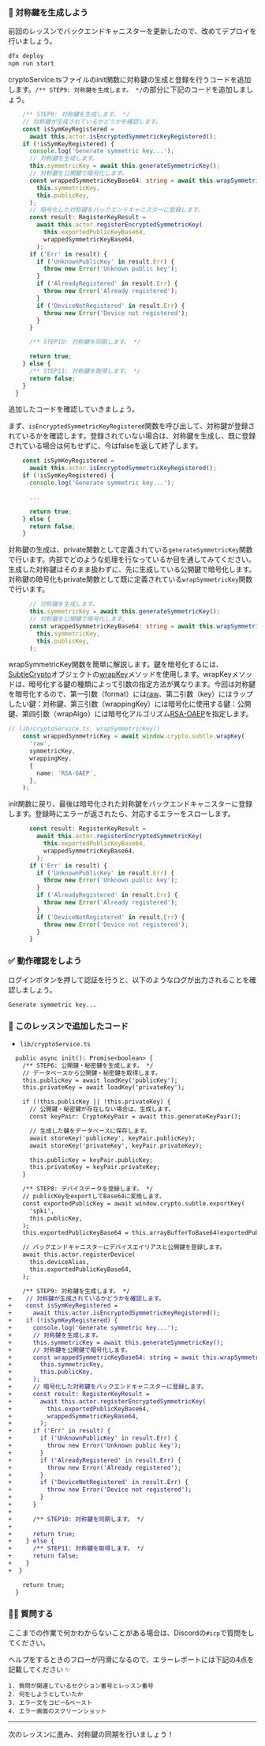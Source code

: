 ### 🔑 対称鍵を生成しよう

前回のレッスンでバックエンドキャニスターを更新したので、改めてデプロイを行いましょう。

```bash
dfx deploy
npm run start
```

cryptoService.tsファイルのinit関数に対称鍵の生成と登録を行うコードを追加します。`/** STEP9: 対称鍵を生成します。 */`の部分に下記のコードを追加しましょう。

```ts
    /** STEP9: 対称鍵を生成します。 */
    // 対称鍵が生成されているかどうかを確認します。
    const isSymKeyRegistered =
      await this.actor.isEncryptedSymmetricKeyRegistered();
    if (!isSymKeyRegistered) {
      console.log('Generate symmetric key...');
      // 対称鍵を生成します。
      this.symmetricKey = await this.generateSymmetricKey();
      // 対称鍵を公開鍵で暗号化します。
      const wrappedSymmetricKeyBase64: string = await this.wrapSymmetricKey(
        this.symmetricKey,
        this.publicKey,
      );
      // 暗号化した対称鍵をバックエンドキャニスターに登録します。
      const result: RegisterKeyResult =
        await this.actor.registerEncryptedSymmetricKey(
          this.exportedPublicKeyBase64,
          wrappedSymmetricKeyBase64,
        );
      if ('Err' in result) {
        if ('UnknownPublicKey' in result.Err) {
          throw new Error('Unknown public key');
        }
        if ('AlreadyRegistered' in result.Err) {
          throw new Error('Already registered');
        }
        if ('DeviceNotRegistered' in result.Err) {
          throw new Error('Device not registered');
        }
      }

      /** STEP10: 対称鍵を同期します。 */

      return true;
    } else {
      /** STEP11: 対称鍵を取得します。 */
      return false;
    }
  }
```

追加したコードを確認していきましょう。

まず、`isEncryptedSymmetricKeyRegistered`関数を呼び出して、対称鍵が登録されているかを確認します。登録されていない場合は、対称鍵を生成し、既に登録されている場合は何もせずに、今はfalseを返して終了します。

```ts
    const isSymKeyRegistered =
      await this.actor.isEncryptedSymmetricKeyRegistered();
    if (!isSymKeyRegistered) {
      console.log('Generate symmetric key...');

      ...

      return true;
    } else {
      return false;
    }
```

対称鍵の生成は、private関数として定義されている`generateSymmetricKey`関数で行います。内部でどのような処理を行なっているか目を通してみてください。生成した対称鍵はそのまま扱わずに、先に生成している公開鍵で暗号化します。対称鍵の暗号化もprivate関数として既に定義されている`wrapSymmetricKey`関数で行います。

```ts
      // 対称鍵を生成します。
      this.symmetricKey = await this.generateSymmetricKey();
      // 対称鍵を公開鍵で暗号化します。
      const wrappedSymmetricKeyBase64: string = await this.wrapSymmetricKey(
        this.symmetricKey,
        this.publicKey,
      );
```

wrapSymmetricKey関数を簡単に解説します。鍵を暗号化するには、[SubtleCrypto](https://developer.mozilla.org/ja/docs/Web/API/SubtleCrypto)オブジェクトの[wrapKey](https://developer.mozilla.org/en-US/docs/Web/API/SubtleCrypto/wrapKey)メソッドを使用します。wrapKeyメソッドは、暗号化する鍵の種類によって引数の指定方法が異なります。今回は対称鍵を暗号化するので、第一引数（format）には[raw](https://developer.mozilla.org/en-US/docs/Web/API/SubtleCrypto/importKey#raw)、第二引数（key）にはラップしたい鍵：対称鍵、第三引数（wrappingKey）には暗号化に使用する鍵：公開鍵、第四引数（wrapAlgo）には暗号化アルゴリズム[RSA-OAEP](https://developer.mozilla.org/en-US/docs/Web/API/RsaOaepParams)を指定します。

```ts
// lib/cryptoService.ts, wrapSymmetricKey()
    const wrappedSymmetricKey = await window.crypto.subtle.wrapKey(
      'raw',
      symmetricKey,
      wrappingKey,
      {
        name: 'RSA-OAEP',
      },
    );
```

init関数に戻り、最後は暗号化された対称鍵をバックエンドキャニスターに登録します。登録時にエラーが返されたら、対応するエラーをスローします。

```ts
      const result: RegisterKeyResult =
        await this.actor.registerEncryptedSymmetricKey(
          this.exportedPublicKeyBase64,
          wrappedSymmetricKeyBase64,
        );
      if ('Err' in result) {
        if ('UnknownPublicKey' in result.Err) {
          throw new Error('Unknown public key');
        }
        if ('AlreadyRegistered' in result.Err) {
          throw new Error('Already registered');
        }
        if ('DeviceNotRegistered' in result.Err) {
          throw new Error('Device not registered');
        }
      }
```

### ✅ 動作確認をしよう

ログインボタンを押して認証を行うと、以下のようなログが出力されることを確認しましょう。

```console
Generate symmetric key...
```

### 📝 このレッスンで追加したコード

- `lib/cryptoService.ts`

```diff
  public async init(): Promise<boolean> {
    /** STEP6: 公開鍵・秘密鍵を生成します。 */
    // データベースから公開鍵・秘密鍵を取得します。
    this.publicKey = await loadKey('publicKey');
    this.privateKey = await loadKey('privateKey');

    if (!this.publicKey || !this.privateKey) {
      // 公開鍵・秘密鍵が存在しない場合は、生成します。
      const keyPair: CryptoKeyPair = await this.generateKeyPair();

      // 生成した鍵をデータベースに保存します。
      await storeKey('publicKey', keyPair.publicKey);
      await storeKey('privateKey', keyPair.privateKey);

      this.publicKey = keyPair.publicKey;
      this.privateKey = keyPair.privateKey;
    }

    /** STEP8: デバイスデータを登録します。 */
    // publicKeyをexportしてBase64に変換します。
    const exportedPublicKey = await window.crypto.subtle.exportKey(
      'spki',
      this.publicKey,
    );
    this.exportedPublicKeyBase64 = this.arrayBufferToBase64(exportedPublicKey);

    // バックエンドキャニスターにデバイスエイリアスと公開鍵を登録します。
    await this.actor.registerDevice(
      this.deviceAlias,
      this.exportedPublicKeyBase64,
    );

    /** STEP9: 対称鍵を生成します。 */
+    // 対称鍵が生成されているかどうかを確認します。
+    const isSymKeyRegistered =
+      await this.actor.isEncryptedSymmetricKeyRegistered();
+    if (!isSymKeyRegistered) {
+      console.log('Generate symmetric key...');
+      // 対称鍵を生成します。
+      this.symmetricKey = await this.generateSymmetricKey();
+      // 対称鍵を公開鍵で暗号化します。
+      const wrappedSymmetricKeyBase64: string = await this.wrapSymmetricKey(
+        this.symmetricKey,
+        this.publicKey,
+      );
+      // 暗号化した対称鍵をバックエンドキャニスターに登録します。
+      const result: RegisterKeyResult =
+        await this.actor.registerEncryptedSymmetricKey(
+          this.exportedPublicKeyBase64,
+          wrappedSymmetricKeyBase64,
+        );
+      if ('Err' in result) {
+        if ('UnknownPublicKey' in result.Err) {
+          throw new Error('Unknown public key');
+        }
+        if ('AlreadyRegistered' in result.Err) {
+          throw new Error('Already registered');
+        }
+        if ('DeviceNotRegistered' in result.Err) {
+          throw new Error('Device not registered');
+        }
+      }
+
+      /** STEP10: 対称鍵を同期します。 */
+
+      return true;
+    } else {
+      /** STEP11: 対称鍵を取得します。 */
+      return false;
+    }
+  }

    return true;
  }
```

### 🙋‍♂️ 質問する

ここまでの作業で何かわからないことがある場合は、Discordの`#icp`で質問をしてください。

ヘルプをするときのフローが円滑になるので、エラーレポートには下記の4点を記載してください ✨

```
1. 質問が関連しているセクション番号とレッスン番号
2. 何をしようとしていたか
3. エラー文をコピー&ペースト
4. エラー画面のスクリーンショット
```

---

次のレッスンに進み、対称鍵の同期を行いましょう！